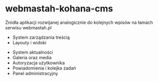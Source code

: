 webmastah-kohana-cms
====================

Źródła aplikacji rozwijanej analogicznie do kolejnych wpisów na łamach serwisu webmastah.pl

+ System zarządzania treścią
+ Layouty i widoki
- System aktualności
- Galeria oraz media
- Autoryzacja użytkownika
- Powiadomienia i kolejka zadań
- Panel administracyjny